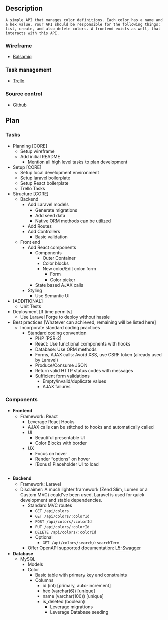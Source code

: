 ## Description
```
A simple API that manages color definitions. Each color has a name and a hex value. Your API should be responsible for the following things: list, create, and also delete colors. A frontend exists as well, that interacts with this API.
```

### Wireframe
- [Balsamiq](https://balsamiq.cloud/suqp2lc/pl95lyh)

### Task management
- [Trello](https://trello.com/invite/b/tpBSNlwe/b87ed87df9b6affcaaf178c74277bcda/color-manager)

### Source control
- [Github](https://trello.com/invite/b/tpBSNlwe/b87ed87df9b6affcaaf178c74277bcda/color-manager)

## Plan

### Tasks
- Planning [CORE]
  - Setup wireframe
  - Add initial README
    - Mention all high level tasks to plan development
- Setup [CORE]
  - Setup local development environment
  - Setup laravel boilerplate
  - Setup React boilerplate
  - Trello Tasks
- Structure [CORE]
  - Backend
    - Add Laravel models
      - Generate migrations
      - Add seed data
      - Native ORM methods can be utilized
    - Add Routes
    - Add Controllers
      - Basic validation
  - Front end
    - Add React components
      - Components
        - Outer Container
        - Color blocks
        - New color/Edit color form
          - Form
          - Color picker
      - State based AJAX calls
    - Styling
      - Use Semantic UI
- [ADDITIONAL]
  - Unit Tests
- Deployment [If time permits]
  - Use Laravel Forge to deploy without hassle
- Best practices [Whatever can achieved, remaining will be listed here]
  - Incorporate standard coding practices
    - Standard coding convention
      - PHP [PSR-2]
      - React: Use functional components with hooks
      - Database: Use ORM methods
      - Forms, AJAX calls: Avoid XSS, use CSRF token (already used by Laravel)
      - Produce/Consume JSON
      - Return valid HTTP status codes with messages
      - Sufficient form validations
        - Empty/invalid/duplicate values
        - AJAX failures

### Components
- **Frontend**
	- Framework: React
		- Leverage React Hooks
		- AJAX calls can be stitched to hooks and automatically called
		- UI
			- Beautiful presentable UI
			- Color Blocks with border
		- UX
			- Focus on hover
			- Render “options” on hover
			- [Bonus] Placeholder UI to load
```

```
- **Backend**
	- Framework: Laravel
  	- Disclaimer: A much lighter framework (Zend Slim, Lumen or a Custom MVC) could've been used. Laravel is used for quick development and stable dependencies.
		- Standard MVC routes
			- `GET /api/colors`
			- `GET /api/colors/:colorId`
			- `POST /api/colors/:colorId`
			- `PUT /api/colors/:colorId`
			- `DELETE /api/colors/:colorId`
			- Optional
				- `GET /api/colors/search/:searchTerm`
		- Offer OpenAPI supported documentation: [L5-Swagger](https://github.com/DarkaOnLine/L5-Swagger)
- **Database**
	- MySQL
		- Models
      - Color
        - Basic table with primary key and constraints
        - Columns
          - id (int) [primary, auto-increment]
          - hex (varchar(6)) [unique]
          - name (varchar(100)) [unique]
          - is_deleted (boolean)
			- Leverage migrations
			- Leverage Database seeding